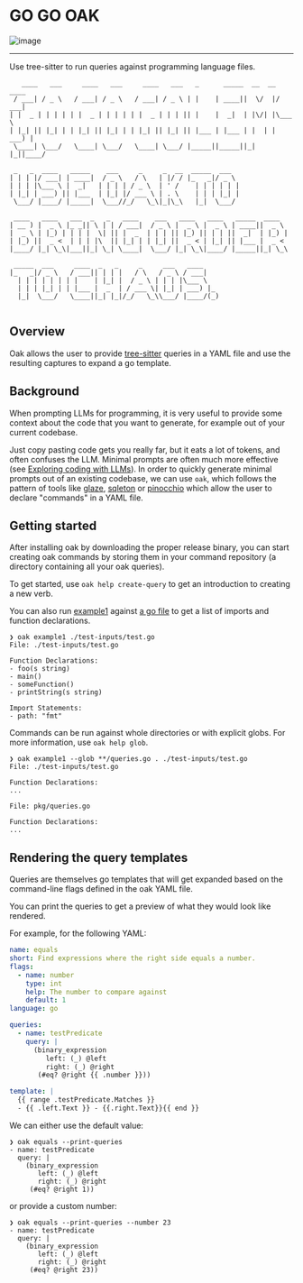 # GO GO OAK

![image](https://user-images.githubusercontent.com/128441/233886270-13d0cdd7-ca86-4bea-982a-ffee978b2dd7.png)


---

Use tree-sitter to run queries against programming language files.

```
   ____   ___     ____   ___     ____   ___   _      _____  __  __  ____  
 / ___| / _ \   / ___| / _ \   / ___| / _ \ | |    | ____||  \/  |/ ___| 
| |  _ | | | | | |  _ | | | | | |  _ | | | || |    |  _|  | |\/| |\___ \ 
| |_| || |_| | | |_| || |_| | | |_| || |_| || |___ | |___ | |  | | ___) |
 \____| \___/   \____| \___/   \____| \___/ |_____||_____||_|  |_||____/ 
                                                                         
 _   _  ____   _____    ___     _     _  __  _____  ___  
| | | |/ ___| | ____|  / _ \   / \   | |/ / |_   _|/ _ \ 
| | | |\___ \ |  _|   | | | | / _ \  | ' /    | | | | | |
| |_| | ___) || |___  | |_| |/ ___ \ | . \    | | | |_| |
 \___/ |____/ |_____|  \___//_/   \_\|_|\_\   |_|  \___/ 
                                                         
 ____   ____   ___  _   _   ____    ___   ____   ____   _____  ____  
| __ ) |  _ \ |_ _|| \ | | / ___|  / _ \ |  _ \ |  _ \ | ____||  _ \ 
|  _ \ | |_) | | | |  \| || |  _  | | | || |_) || | | ||  _|  | |_) |
| |_) ||  _ <  | | | |\  || |_| | | |_| ||  _ < | |_| || |___ |  _ < 
|____/ |_| \_\|___||_| \_| \____|  \___/ |_| \_\|____/ |_____||_| \_\
                                                                     
 _____  ___     ____  _   _     _     ___   ____    
|_   _|/ _ \   / ___|| | | |   / \   / _ \ / ___|   
  | | | | | | | |    | |_| |  / _ \ | | | |\___ \   
  | | | |_| | | |___ |  _  | / ___ \| |_| | ___) |_ 
  |_|  \___/   \____||_| |_|/_/   \_\\___/ |____/(_)
                                                    
```

## Overview

Oak allows the user to provide [tree-sitter](https://tree-sitter.github.io/tree-sitter/) queries
in a YAML file and use the resulting captures to expand a go template.

## Background

When prompting LLMs for programming, it is very useful to provide some context about
the code that you want to generate, for example out of your current codebase.

Just copy pasting code gets you really far, but it eats a lot of tokens, and often 
confuses the LLM. Minimal prompts are often much more effective (see [Exploring coding with LLMs](https://share.descript.com/view/CDetEUb5doZ)).
In order to quickly generate minimal prompts out of an existing codebase, we can use `oak`,
which follows the pattern of tools like [glaze](https://github.com/go-go-golems/glazed),
[sqleton](https://github.com/go-go-golems/sqleton) or [pinocchio](https://github.com/go-go-golems/geppetto)
which allow the user to declare "commands" in a YAML file.

## Getting started

After installing oak by downloading the proper release binary, you can start creating oak commands
by storing them in your command repository (a directory containing all your oak queries).

To get started, use `oak help create-query` to get an introduction to creating a new verb.

You can also run [example1](./cmd/oak/queries/example1.yaml) against [a go file](./test-inputs/test.go)
to get a list of imports and function declarations.

```
❯ oak example1 ./test-inputs/test.go
File: ./test-inputs/test.go

Function Declarations:
- foo(s string) 
- main() 
- someFunction() 
- printString(s string) 

Import Statements:
- path: "fmt"
```

Commands can be run against whole directories or with explicit globs. For more information, use `oak help glob`.

``` 
❯ oak example1 --glob **/queries.go . ./test-inputs/test.go
File: ./test-inputs/test.go

Function Declarations:
...

File: pkg/queries.go

Function Declarations:
...
```

## Rendering the query templates

Queries are themselves go templates that will get expanded based on the command-line flags
defined in the oak YAML file.

You can print the queries to get a preview of what they would look like rendered.

For example, for the following YAML:

```yaml
name: equals
short: Find expressions where the right side equals a number.
flags:
  - name: number
    type: int
    help: The number to compare against
    default: 1
language: go

queries:
  - name: testPredicate
    query: |
      (binary_expression
         left: (_) @left
         right: (_) @right
       (#eq? @right {{ .number }}))

template: |
  {{ range .testPredicate.Matches }}
  - {{ .left.Text }} - {{.right.Text}}{{ end }}

```

We can either use the default value: 

``` 
❯ oak equals --print-queries
- name: testPredicate
  query: |
    (binary_expression
       left: (_) @left
       right: (_) @right
     (#eq? @right 1))
```

or provide a custom number:

```
❯ oak equals --print-queries --number 23 
- name: testPredicate
  query: |
    (binary_expression
       left: (_) @left
       right: (_) @right
     (#eq? @right 23))
```
